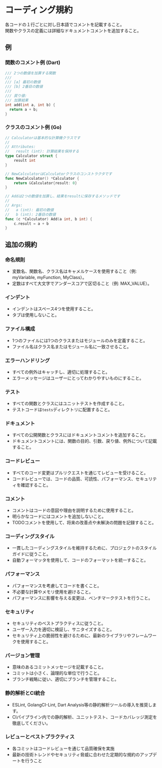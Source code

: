 # コーディング規約

各コードの１行ごとに対し日本語でコメントを記載すること。  
関数やクラスの定義には詳細なドキュメントコメントを追加すること。

## 例

### 関数のコメント例 (Dart)
```dart
/// 2つの数値を加算する関数
///
/// [a] 最初の数値
/// [b] 2番目の数値
/// 
/// 戻り値:
/// 加算結果
int add(int a, int b) {
  return a + b;
}
```

### クラスのコメント例 (Go)
```go
// Calculatorは基本的な計算機クラスです
//
// Attributes:
//   result (int): 計算結果を保持する
type Calculator struct {
    result int
}

// NewCalculatorはCalculatorクラスのコンストラクタです
func NewCalculator() *Calculator {
    return &Calculator{result: 0}
}

// Addは2つの数値を加算し、結果をresultに保存するメソッドです
//
// Args:
//   a (int): 最初の数値
//   b (int): 2番目の数値
func (c *Calculator) Add(a int, b int) {
    c.result = a + b
}
```

## 追加の規約

### 命名規則
- 変数名、関数名、クラス名はキャメルケースを使用すること（例: myVariable, myFunction, MyClass）。
- 定数はすべて大文字でアンダースコアで区切ること（例: MAX_VALUE）。

### インデント
- インデントはスペース4つを使用すること。
- タブは使用しないこと。

### ファイル構成
- 1つのファイルには1つのクラスまたはモジュールのみを定義すること。
- ファイル名はクラス名またはモジュール名に一致させること。

### エラーハンドリング
- すべての例外はキャッチし、適切に処理すること。
- エラーメッセージはユーザーにとってわかりやすいものにすること。

### テスト
- すべての関数とクラスにはユニットテストを作成すること。
- テストコードは`tests`ディレクトリに配置すること。

### ドキュメント
- すべての公開関数とクラスにはドキュメントコメントを追加すること。
- ドキュメントコメントには、関数の目的、引数、戻り値、例外について記載すること。

### コードレビュー
- すべてのコード変更はプルリクエストを通じてレビューを受けること。
- コードレビューでは、コードの品質、可読性、パフォーマンス、セキュリティを確認すること。

### コメント
- コメントはコードの意図や理由を説明するために使用すること。
- 明らかなコードにはコメントを追加しないこと。
- TODOコメントを使用して、将来の改善点や未解決の問題を記録すること。

### コーディングスタイル
- 一貫したコーディングスタイルを維持するために、プロジェクトのスタイルガイドに従うこと。
- 自動フォーマッタを使用して、コードのフォーマットを統一すること。

### パフォーマンス
- パフォーマンスを考慮してコードを書くこと。
- 不必要な計算やメモリ使用を避けること。
- パフォーマンスに影響を与える変更は、ベンチマークテストを行うこと。

### セキュリティ
- セキュリティのベストプラクティスに従うこと。
- ユーザー入力を適切に検証し、サニタイズすること。
- セキュリティ上の脆弱性を避けるために、最新のライブラリやフレームワークを使用すること。

### バージョン管理
- 意味のあるコミットメッセージを記載すること。
- コミットは小さく、論理的な単位で行うこと。
- ブランチ戦略に従い、適切にブランチを管理すること。

### 静的解析とCI統合
- ESLint, GolangCI-Lint, Dart Analysis等の静的解析ツールの導入を推奨します。
- CIパイプライン内での静的解析、ユニットテスト、コードカバレッジ測定を徹底してください。

### レビューとベストプラクティス
- 各コミットはコードレビューを通じて品質確保を実施
- 最新の技術トレンドやセキュリティ脅威に合わせた定期的な規約のアップデートを行うこと
